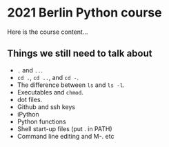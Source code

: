 # 2021 Berlin Python course

Here is the course content...

## Things we still need to talk about

* `.` and `..`.
* `cd .`, `cd ..`, and `cd -`.
* The difference between `ls` and `ls -l`.
* Executables and `chmod`.
* dot files.
* Github and ssh keys
* iPython
* Python functions
* Shell start-up files (put . in PATH)
* Command line editing and M-. etc
